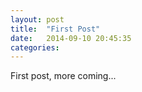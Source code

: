```yaml
---
layout: post
title:  "First Post"
date:   2014-09-10 20:45:35
categories:
---
```


First post, more coming...
